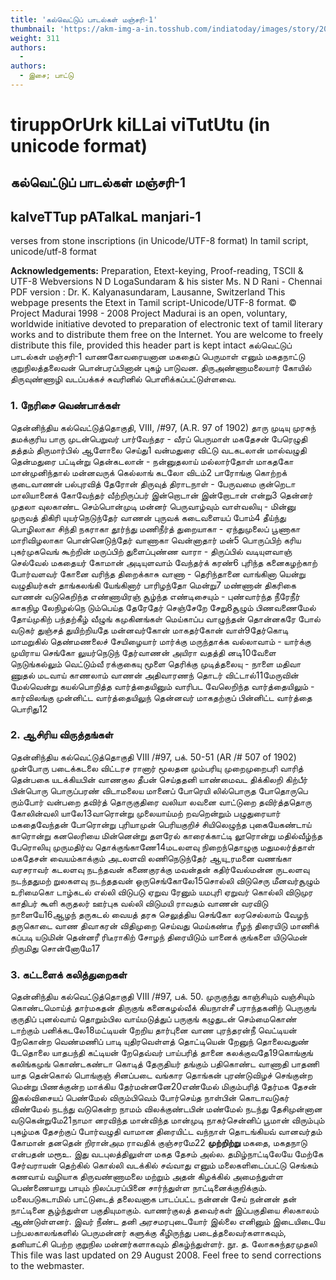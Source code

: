 ```yaml
---
title: 'கல்வெட்டுப் பாடல்கள் மஞ்சரி-1'
thumbnail: 'https://akm-img-a-in.tosshub.com/indiatoday/images/story/201911/saffron-770x433.jpeg?NbdQ1v2j67d5MD8B8kZ1Vck7M6rseCRO'
weight: 311
authors:
  - 
authors:
  - இசை; பாட்டு
---
```


# tiruppOrUrk kiLLai viTutUtu (in unicode format)



## கல்வெட்டுப் பாடல்கள் மஞ்சரி-1

## kalveTTup pATalkaL manjari-1
verses from stone inscriptions
(in Unicode/UTF-8 format)
In tamil script, unicode/utf-8 format

**Acknowledgements:**
Preparation, Etext-keying, Proof-reading, TSCII & UTF-8 Webversions
N D LogaSundaram & his sister Ms. N D Rani - Chennai
PDF version : Dr. K. Kalyanasundaram, Lausanne, Switzerland
This webpage presents the Etext in Tamil script-Unicode/UTF-8 format.
© Project Madurai 1998 - 2008
Project Madurai is an open, voluntary, worldwide initiative devoted to preparation of electronic text of tamil literary works and to distribute them free on the Internet.
You are welcome to freely distribute this file, provided this header part is kept intact
கல்வெட்டுப் பாடல்கள் மஞ்சரி-1
வாணகோவரையனான மகதைப் பெருமாள்
எனும் மகதநாட்டு குறுநிலத்தலைவன்
பொன்பரப்பினான் புகழ் பாடுவன.
திருஅண்ணாமலையார் கோயில் திருவுண்ணாழி
வடப்பக்கச் சுவரினில் பொளிக்கப்பட்டுள்ளவை.

### 1. நேரிசை வெண்பாக்கள்

தென்னிந்திய கல்வெட்டுத்தொகுதி, VIII, /#97, (A.R. 97 of 1902)
தாரு முடியு முரசுந் தமக்குரிய
பாரு முடன்பெறுவர் பார்வேந்தர - வீரப்
பெருமாள் மகதேசன் பேரெழுதி தத்தம்
திருமார்பில் ஆளோலை செய்து1 வன்மதுரை விட்டு வடகடலான் மால்வழுதி
தென்மதுரை பட்டின்று தென்கடலான் - நன்னுதலாய்
மல்லார்தோள் மாகதகோ மான்முனிந்தால் மன்னவருக்
கெல்லாங் கடலோ விடம்2 பாரோங்கு கொற்றக் குடைவாணன் பல்புரவித்
தேரோன் திருவுத் திராடநாள் - பேருவமை
குன்றெடா மாலியானைக் கோவேந்தர் வீற்றிருப்பர்
இன்றொடான் இன்றோடான் என்று3 தென்னர் முதலா வுலகாண்ட செம்பொன்முடி
மன்னர் பெருவாழ்வும் வாள்வலியு - மின்னு
முருவத் திகிரி யுயர்நெடுந்தேர் வாணன்
புருவக் கடைவளையப் போம்4 தீய்ந்து பொழிலாகா சிந்தி நகராகா
தூர்ந்து மணிநீர்த் துறையாகா - ஏந்துமுலைப்
பூணாகா மாரிவிழலாகா பொன்னெடுந்தேர்
வாணாகா வென்னாதார் மன்5 பொருப்பிற் கரிய புகர்முகவெங் கூற்றின்
மருப்பிற் துளைப்புண்ண வாரா - திருப்பில்
வடியுளவாஞ் செல்வேல் மகதையர் கோமான்
அடியுளவாம் வேந்தர்க் கரண்6 புரிந்த கனைகழற்காற் போர்வளவர் கோனை
வரிந்த திறைக்காசு வாணா - தெரிந்தானை
வாங்கினா யென்று வழுதியர்கள் தாங்கலங்கி
யேங்கினார் பாரிழந்தோ மென்று7 மண்ணான் திகரிகை வாணன் வடுகெறிந்த
எண்ணாயிரஞ் சூழ்ந்த எண்டிசையும் - புண்வார்ந்த
நீரேநீர் காகநிழ லேநிழல்நெ டும்பெய்த
தேரேதேர் செஞ்சேறே சேறு8சூழும் பிணவணைமேல் தோய்முகிற் பந்தற்கீழ்
வீழுங் கமுகினங்கள் மெய்காப்ப வாழுந்தன்
தொன்னகரே போல் வடுகர் துஞ்சத் துயிற்றியதே
மன்னவர்கோன் மாகதர்கோன் வாள்9தேர்கொடி மாமறுகில் தெண்மணலைச் சேயிழையார்
மார்க்கு மருந்தாக்க வல்லாவாம் - யார்க்கு
முயிராய செங்கோ லுயர்நெடுந் தேர்வாணன்
அயிரா வதத்தி னடி10வேளை நெடுங்கல்லும் வெட்டும்வீ ரக்குகையு
மூளை தெரிக்கு முடித்தலையு - நாளை
மதிவா ணுதல் மடவாய் காணலாம் வாணன்
அதிவாரணந் தொடர் விட்டால்11மேருவின் மேல்வென்று கயல்பொறித்த வார்த்தையினும்
வாரிபட வேலெறிந்த வார்த்தையிலும் - கார்விலங்கு
முன்னிட்ட வார்த்தையிலுந் தென்னவர் மாகதற்குப்
பின்னிட்ட வார்த்தை பொரிது12

### 2. ஆசிரிய விருத்தங்கள்

தென்னிந்திய கல்வெட்டுத்தொகுதி
VIII /#97, பக். 50-51 (AR /# 507 of 1902) முன்போரு படைக்கடலை விட்டரச ரானார்
மூலதன மும்பரியு முறைமுறைபரி வாரித்
தென்பகை யடக்கியபின் வாணகுல தீபன்
செய்ததனி யாண்மைவட திக்கிலறி கிற்பீர்
பின்பொரு பொருப்பரண் விடாமலைய மானைப்
போரெயி லில்பொருத போதொருபெ ரும்போர்
வன்பறை தவிர்த் தொருகுதிரை வலியா லவனை
வாட்டுறை தவிர்த்ததொரு கோலின்வலி யாலே13வாரொன்று முலையாய்மற் றவறென்றும்
பழுதுரையார் மகதைவேந்தன்
போரொன்று புரியாமுன் பெரியகுறிச்
சியிலெழுந்த புகையேகண்டாய்
காரொன்று கனலெரியை மின்னென்று
தளரேல் காரைக்காட்டி
லூரொன்று மதில்வீழ்ந்த பேரொலியு
முருமதிர்வ தொக்குங்காணே14மடலளவு நிறைந்தொழுகு மதுமலர்த்தாள்
மகதேசன் வையம்காக்கும்
அடலளவி லணிநெடுந்தேர் ஆயு_ரமனை
வணங்கா வரசராவர்
கடலளவு நடந்தவன் கணைகுரக்கு
மவன்தன் கதிர்வேல்மன்ன
ருடலளவு நடந்ததுமற் றுலகளவு
நடந்ததவன் ஒருசெங்கோலே15சொல்லி விடுசெரு மீனவர்சூழும்
உரிமைகொ டாழ்கடல்
எல்லி விடுபடு ஏறுவ ரேனும்
யமபுரி ஏறுவர்
கொல்லி விடுமுர காதிபர் கூளி
கருதலர் ஊர்புக
வல்லி விடுமயி ராவதம் வாணன்
வரவிடு நாளையே16ஆழந் தருகடல் வையத் தரசு
செலுத்திய செங்கோ லரசெல்லாம்
வேழந் தருகொடை வாண திவாகரன்
விதிமுறை செய்வது மெய்கண்டீ
ரீழந் திரையிடு மாணிக் கப்படி
யடுமின் தென்னரீ ரிடீராகிற்
சோழந் திரையிடும் யானைக் குங்களை
யிடுமென் றிருமிது சொன்னோமே17

### 3. கட்டளைக் கலித்துறைகள்

தென்னிந்திய கல்வெட்டுத்தொகுதி VIII /#97, பக். 50.
முருகுந்து காஞ்சியும் வஞ்சியும் கொண்டமொய்த் தார்மகதன்
திருகுங் கனைகழல்வீக் கியநாள்சீ பராந்தகனிற்
பெருகுங் குருதிப் புனல்வாய் தொறும்பில வாய்மடுத்துப்
பருகுங் கழுதுடன் செம்மைகொண் டாற்கும் பனிக்கடலே18மட்டியன் றேறிய தார்புனை வாண புரந்தரன்நீ
வெட்டியன் றேகொன்ற வெண்மணிப் பாடி யுதிரவெள்ளத்
தொட்டியென் றேனுந் தொலைவதுண் டேதொலை யாதபந்தி
கட்டியன் றேதெவ்வர் பாய்பரித் தானை கலக்குவதே19கொங்குங் கலிங்கமுங் கொண்டகண்டா கொடித் தேருதியர்
தங்கும் பதிகொண்ட வாணாதி பாதணி யாத தென்கொல்
பொங்குஞ் சினப்படை வங்கார தொங்கன் புரண்டுவிழச்
செங்குன்ற மென்று பிணக்குன்ற மாக்கிய தேர்மன்னனே20எண்மேல் மிகும்பரித் தேர்மக தேசன் இகல்விசையப்
பெண்மேல் விரும்பிவெம் போர்செய்த நாள்பின் கொடாவடுகர்
விண்மேல் நடந்து வடுகென்ற நாமம் விலக்குண்டபின்
மண்மேல் நடந்து தேசிமுன்னான வடுகென்றுமே21நாமா னரவிந்த மான்விந்த மான்முடி நாகர்சென்னிப்
பூமான் விரும்பும் புகழ்மக தேசற்குப் போர்வழுதி
வாமான திரையிட்ட வந்நாள் தொடங்கியவ் வானவர்தம்
கோமான் தனதென் றிரான்அம ராவதிக் குஞ்சரமே22
**முற்றிற்று**
மகதை, மகதநாடு என்பதன் மரூஉ. இது வடபுலத்திலுள்ள
மகத தேசம் அல்ல. தமிழ்நாட்டிலேயே மேற்கே சேர்வராயன்
தெற்கில் கொல்லி வடக்கில் சவ்வாது எனும் மலைகளிடைப்பட்டு
செங்கம் கணவாய் வழியாக திருவண்ணாமலை மற்றும் அதன்
கிழக்கில் அமைந்துள்ள பெண்ணையாறு பாயும் நிலப்பரப்பினை
சார்ந்துள்ள நாட்டினைக்குறிக்கும். மலைபடுகடாமில் பாட்டுடைத்
தலைவனாக பாடப்பட்ட நன்னன் சேய் நன்னன் தன் நாட்டினை
சூழ்ந்துள்ள பகுதியுமாகும். வாணர்குலத் தவைர்கள் இப்பகுதியை
சிலகாலம் ஆண்டுள்ளனர். இவர் நீண்ட தனி அரசமரபுடையோர்
இல்லை எனினும் இடையிடையே பற்பலகாலங்களில் பெருமன்னர்
களுக்கு கீழிருந்து படைத்தலைவர்களாகவும், தனியாட்சி பெற்ற
குறுநில மன்னர்களாகவும் திகழ்ந்துள்ளர்.
நூ. த. லோகசுந்தரமுதலி
This file was last updated on 29 August 2008.
Feel free to send corrections to the webmaster.